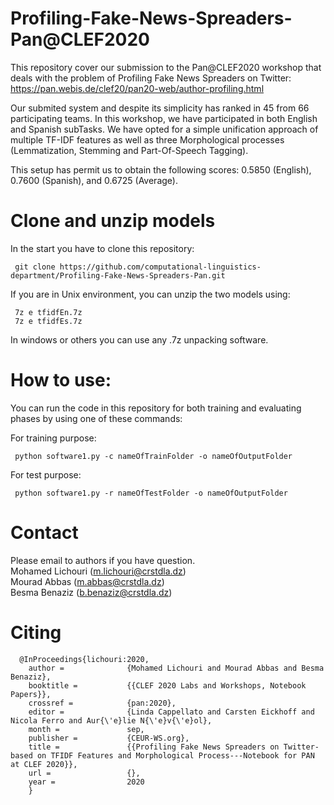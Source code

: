 # Profiling-Fake-News-Spreaders-Pan@CLEF2020
This repository cover our submission to the Pan@CLEF2020 workshop that deals with the problem of Profiling Fake News Spreaders on Twitter: https://pan.webis.de/clef20/pan20-web/author-profiling.html

Our submited system and despite its simplicity has ranked in 45 from 66 participating teams. In this workshop, we have participated in both English and Spanish subTasks. We have opted for a simple unification approach of multiple TF-IDF features as well as three Morphological processes (Lemmatization, Stemming and Part-Of-Speech Tagging). 

This setup has permit us to obtain the following scores:  	0.5850 (English), 0.7600 (Spanish), and 	0.6725 (Average).

# Clone and unzip models
In the start you have to clone this repository:

     git clone https://github.com/computational-linguistics-department/Profiling-Fake-News-Spreaders-Pan.git

If you are in Unix environment, you can unzip the two models using:

     7z e tfidfEn.7z
     7z e tfidfEs.7z
In windows or others you can use any .7z unpacking software.

# How to use:
You can run the code in this repository for both training and evaluating phases by using one of these commands:

For training purpose: 

     python software1.py -c nameOfTrainFolder -o nameOfOutputFolder
     
For test purpose: 

     python software1.py -r nameOfTestFolder -o nameOfOutputFolder
	 
# Contact
Please email to authors if you have question.<br />
Mohamed Lichouri (m.lichouri@crstdla.dz)<br />
Mourad Abbas (m.abbas@crstdla.dz)<br />
Besma Benaziz (b.benaziz@crstdla.dz)



# Citing

      @InProceedings{lichouri:2020,
        author =              {Mohamed Lichouri and Mourad Abbas and Besma Benaziz},
        booktitle =           {{CLEF 2020 Labs and Workshops, Notebook Papers}},
        crossref =            {pan:2020},
        editor =              {Linda Cappellato and Carsten Eickhoff and Nicola Ferro and Aur{\'e}lie N{\'e}v{\'e}ol},
        month =               sep,
        publisher =           {CEUR-WS.org},
        title =               {{Profiling Fake News Spreaders on Twitter-based on TFIDF Features and Morphological Process---Notebook for PAN at CLEF 2020}},
        url =                 {},
        year =                2020
        }
